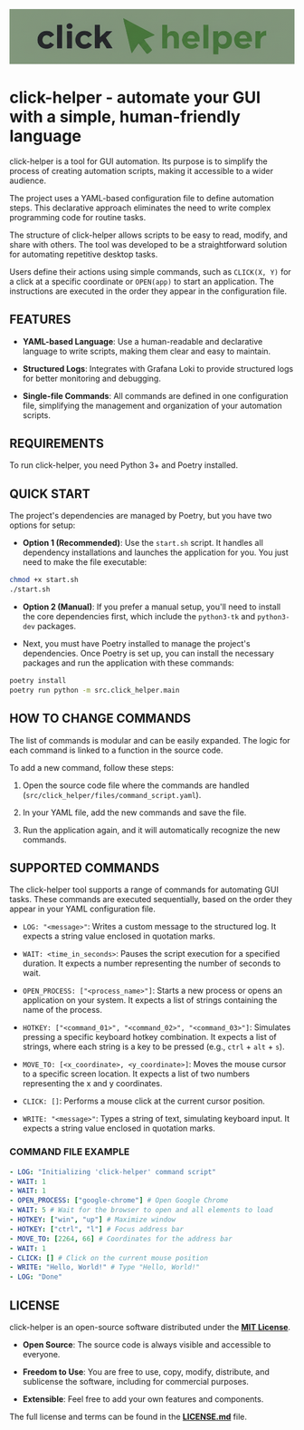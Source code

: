 <p style="text-align: center"><img src="docs/images/logo/click-helper-logo.png" alt="click-helper-logo"></p>

# click-helper - automate your GUI with a simple, human-friendly language

click-helper is a tool for GUI automation. Its purpose is to simplify the process of creating automation scripts, making it accessible to a wider audience.

The project uses a YAML-based configuration file to define automation steps. This declarative approach eliminates the need to write complex programming code for routine tasks.

The structure of click-helper allows scripts to be easy to read, modify, and share with others. The tool was developed to be a straightforward solution for automating repetitive desktop tasks.

Users define their actions using simple commands, such as `CLICK(X, Y)` for a click at a specific coordinate or `OPEN(app)` to start an application. The instructions are executed in the order they appear in the configuration file.

## FEATURES

- **YAML-based Language**: Use a human-readable and declarative language to write scripts, making them clear and easy to maintain.

- **Structured Logs**: Integrates with Grafana Loki to provide structured logs for better monitoring and debugging.

- **Single-file Commands**: All commands are defined in one configuration file, simplifying the management and organization of your automation scripts.

## REQUIREMENTS

To run click-helper, you need Python 3+ and Poetry installed.

## QUICK START

The project's dependencies are managed by Poetry, but you have two options for setup:

- **Option 1 (Recommended)**: Use the `start.sh` script. It handles all dependency installations and launches the application for you.
You just need to make the file executable:

```bash
chmod +x start.sh
./start.sh
```

- **Option 2 (Manual)**: If you prefer a manual setup, you'll need to install the core dependencies first, which include the `python3-tk` and `python3-dev` packages.


- Next, you must have Poetry installed to manage the project's dependencies. Once Poetry is set up, you can install the necessary packages and run the application with these commands:

```bash
poetry install
poetry run python -m src.click_helper.main
```

## HOW TO CHANGE COMMANDS

The list of commands is modular and can be easily expanded. The logic for each command is linked to a function in the source code.

To add a new command, follow these steps:

1. Open the source code file where the commands are handled (`src/click_helper/files/command_script.yaml`).

2. In your YAML file, add the new commands and save the file.

3. Run the application again, and it will automatically recognize the new commands.

## SUPPORTED COMMANDS

The click-helper tool supports a range of commands for automating GUI tasks. These commands are executed sequentially, based on the order they appear in your YAML configuration file.

- `LOG: "<message>"`: Writes a custom message to the structured log. It expects a string value enclosed in quotation marks.

- `WAIT: <time_in_seconds>`: Pauses the script execution for a specified duration. It expects a number representing the number of seconds to wait.

- `OPEN_PROCESS: ["<process_name>"]`: Starts a new process or opens an application on your system. It expects a list of strings containing the name of the process.

- `HOTKEY: ["<command_01>", "<command_02>", "<command_03>"]`: Simulates pressing a specific keyboard hotkey combination. It expects a list of strings, where each string is a key to be pressed (e.g., `ctrl` + `alt` + `s`).

- `MOVE_TO: [<x_coordinate>, <y_coordinate>]`: Moves the mouse cursor to a specific screen location. It expects a list of two numbers representing the x and y coordinates.

- `CLICK: []`: Performs a mouse click at the current cursor position.

- `WRITE: "<message>"`: Types a string of text, simulating keyboard input. It expects a string value enclosed in quotation marks.

### COMMAND FILE EXAMPLE

```yaml
- LOG: "Initializing 'click-helper' command script"
- WAIT: 1
- WAIT: 1
- OPEN_PROCESS: ["google-chrome"] # Open Google Chrome
- WAIT: 5 # Wait for the browser to open and all elements to load
- HOTKEY: ["win", "up"] # Maximize window
- HOTKEY: ["ctrl", "l"] # Focus address bar
- MOVE_TO: [2264, 66] # Coordinates for the address bar
- WAIT: 1
- CLICK: [] # Click on the current mouse position
- WRITE: "Hello, World!" # Type "Hello, World!"
- LOG: "Done"
```

## LICENSE

click-helper is an open-source software distributed under the **[MIT License](https://opensource.org/license/MIT)**.

- **Open Source**: The source code is always visible and accessible to everyone.

- **Freedom to Use**: You are free to use, copy, modify, distribute, and sublicense the software, including for commercial purposes.

- **Extensible**: Feel free to add your own features and components.

The full license and terms can be found in the **[LICENSE.md](./LICENSE.md)** file.